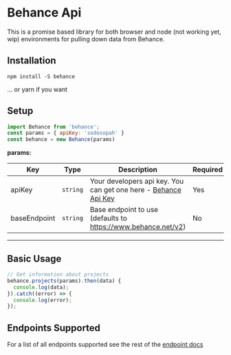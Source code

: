 # Behance Api

This is a promise based library for both browser and node (not working yet, wip) environments for pulling down data from Behance.

## Installation

```
npm install -S behance
```

... or yarn if you want

## Setup

```javascript
import Behance from 'behance';
const params = { apiKey: 'sodosopah' }
const behance = new Behance(params)
```

**params:**

| Key | Type | Description | Required |
| --- | --- | --- | --- |
| apiKey | `string` | Your developers api key. You can get one here - [Behance Api Key](https://www.behance.net/dev/api) | Yes
| baseEndpoint | `string` | Base endpoint to use (defaults to  https://www.behance.net/v2) | No

---


## Basic Usage

```javascript
// Get information about projects
behance.projects(params).then(data) {
  console.log(data);
}).catch((error) => {
  console.log(error);
});
```

## Endpoints Supported

For a list of all endpoints supported see the rest of the [endpoint docs](https://github.com/Craigtut/behance/blob/master/docs/api.md)
